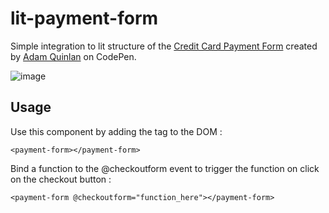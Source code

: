 # lit-payment-form

Simple integration to lit structure of the [Credit Card Payment Form](https://codepen.io/quinlo/pen/YONMEa) created by [Adam Quinlan](https://codepen.io/quinlo) on CodePen.

![image](https://user-images.githubusercontent.com/25712863/177168509-7bee5221-9dbb-4345-9f48-30951c8c5a4b.png)


## Usage

Use this component by adding the tag to the DOM : 

    <payment-form></payment-form>

Bind a function to the @checkoutform event to trigger the function on click on the checkout button : 

    <payment-form @checkoutform="function_here"></payment-form>
